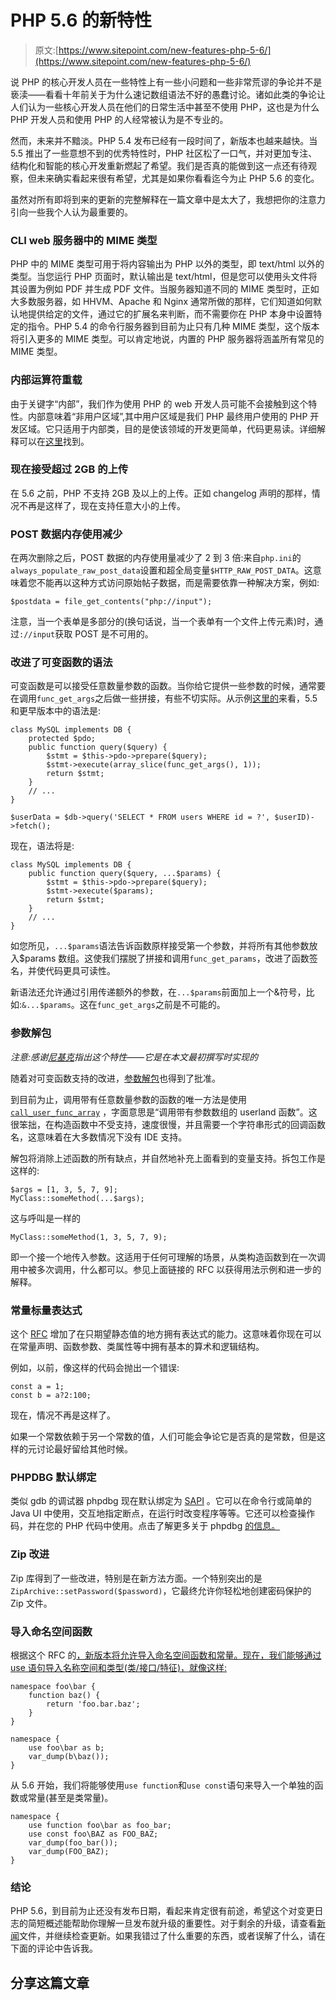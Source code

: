 # PHP 5.6 的新特性

> 原文:[https://www.sitepoint.com/new-features-php-5-6/](https://www.sitepoint.com/new-features-php-5-6/)

说 PHP 的核心开发人员在一些特性上有一些小问题和一些非常荒谬的争论并不是亵渎——看看十年前关于为什么速记数组语法不好的愚蠢讨论。诸如此类的争论让人们认为一些核心开发人员在他们的日常生活中甚至不使用 PHP，这也是为什么 PHP 开发人员和使用 PHP 的人经常被认为是不专业的。

然而，未来并不黯淡。PHP 5.4 发布已经有一段时间了，新版本也越来越快。当 5.5 推出了一些意想不到的优秀特性时，PHP 社区松了一口气，并对更加专注、结构化和智能的核心开发重新燃起了希望。我们是否真的能做到这一点还有待观察，但未来确实看起来很有希望，尤其是如果你看看迄今为止 PHP 5.6 的变化。

虽然对所有即将到来的更新的完整解释在一篇文章中是太大了，我想把你的注意力引向一些我个人认为最重要的。

### CLI web 服务器中的 MIME 类型

PHP 中的 MIME 类型可用于将内容输出为 PHP 以外的类型，即 text/html 以外的类型。当您运行 PHP 页面时，默认输出是 text/html，但是您可以使用头文件将其设置为例如 PDF 并生成 PDF 文件。当服务器知道不同的 MIME 类型时，正如大多数服务器，如 HHVM、Apache 和 Nginx 通常所做的那样，它们知道如何默认地提供给定的文件，通过它的扩展名来判断，而不需要你在 PHP 本身中设置特定的指令。PHP 5.4 的命令行服务器到目前为止只有几种 MIME 类型，这个版本将引入更多的 MIME 类型。可以肯定地说，内置的 PHP 服务器将涵盖所有常见的 MIME 类型。

### 内部运算符重载

由于关键字“内部”，我们作为使用 PHP 的 web 开发人员可能不会接触到这个特性。内部意味着“非用户区域”,其中用户区域是我们 PHP 最终用户使用的 PHP 开发区域。它只适用于内部类，目的是使该领域的开发更简单，代码更易读。详细解释可以在[这里](https://wiki.php.net/rfc/operator_overloading_gmp)找到。

### 现在接受超过 2GB 的上传

在 5.6 之前，PHP 不支持 2GB 及以上的上传。正如 changelog 声明的那样，情况不再是这样了，现在支持任意大小的上传。

### POST 数据内存使用减少

在两次删除之后，POST 数据的内存使用量减少了 2 到 3 倍:来自`php.ini`的`always_populate_raw_post_data`设置和超全局变量`$HTTP_RAW_POST_DATA`。这意味着您不能再以这种方式访问原始帖子数据，而是需要依靠一种解决方案，例如:

```
$postdata = file_get_contents("php://input");
```

注意，当一个表单是多部分的(换句话说，当一个表单有一个文件上传元素)时，通过`://input`获取 POST 是不可用的。

### 改进了可变函数的语法

可变函数是可以接受任意数量参数的函数。当你给它提供一些参数的时候，通常要在调用`func_get_args`之后做一些拼接，有些不切实际。从示例[这里的](https://wiki.php.net/rfc/variadics)来看，5.5 和更早版本中的语法是:

```
class MySQL implements DB {
    protected $pdo;
    public function query($query) {
        $stmt = $this->pdo->prepare($query);
        $stmt->execute(array_slice(func_get_args(), 1));
        return $stmt;
    }
    // ...
}

$userData = $db->query('SELECT * FROM users WHERE id = ?', $userID)->fetch();
```

现在，语法将是:

```
class MySQL implements DB {
    public function query($query, ...$params) {
        $stmt = $this->pdo->prepare($query);
        $stmt->execute($params);
        return $stmt;
    }
    // ...
}
```

如您所见，`...$params`语法告诉函数原样接受第一个参数，并将所有其他参数放入$params 数组。这使我们摆脱了拼接和调用`func_get_params`，改进了函数签名，并使代码更具可读性。

新语法还允许通过引用传递额外的参数，在`...$params`前面加上一个&符号，比如:`&...$params`。这在`func_get_args`之前是不可能的。

### 参数解包

*注意:感谢[尼基克](http://www.reddit.com/user/nikic)指出这个特性——它是在本文最初撰写时实现的*

随着对可变函数支持的改进，[参数解包](https://wiki.php.net/rfc/argument_unpacking)也得到了批准。

到目前为止，调用带有任意数量参数的函数的唯一方法是使用 [`call_user_func_array`](http://www.php.net/call_user_func_array) ，字面意思是“调用带有参数数组的 userland 函数”。这很笨拙，在构造函数中不受支持，速度很慢，并且需要一个字符串形式的回调函数名，这意味着在大多数情况下没有 IDE 支持。

解包将消除上述函数的所有缺点，并自然地补充上面看到的变量支持。拆包工作是这样的:

```
$args = [1, 3, 5, 7, 9];
MyClass::someMethod(...$args);
```

这与呼叫是一样的

```
MyClass::someMethod(1, 3, 5, 7, 9);
```

即一个接一个地传入参数。这适用于任何可理解的场景，从类构造函数到在一次调用中被多次调用，什么都可以。参见上面链接的 RFC 以获得用法示例和进一步的解释。

### 常量标量表达式

这个 [RFC](https://wiki.php.net/rfc/const_scalar_exprs) 增加了在只期望静态值的地方拥有表达式的能力。这意味着你现在可以在常量声明、函数参数、类属性等中拥有基本的算术和逻辑结构。

例如，以前，像这样的代码会抛出一个错误:

```
const a = 1;
const b = a?2:100;
```

现在，情况不再是这样了。

如果一个常数依赖于另一个常数的值，人们可能会争论它是否真的是常数，但是这样的元讨论最好留给其他时候。

### PHPDBG 默认绑定

类似 gdb 的调试器 phpdbg 现在默认绑定为 [SAPI](http://stackoverflow.com/questions/9948008/what-is-sapi-and-when-would-you-use-it) 。它可以在命令行或简单的 Java UI 中使用，交互地指定断点，在运行时改变程序等等。它还可以检查操作码，并在您的 PHP 代码中使用。点击了解更多关于 phpdbg [的信息。](http://phpdbg.com/)

### Zip 改进

Zip 库得到了一些改进，特别是在新方法方面。一个特别突出的是`ZipArchive::setPassword($password)`，它最终允许你轻松地创建密码保护的 Zip 文件。

### 导入命名空间函数

根据这个 RFC 的[，新版本将允许导入命名空间函数和常量。现在，我们能够通过 use 语句导入名称空间和类型(类/接口/特征)，就像这样:](https://wiki.php.net/rfc/use_function)

```
namespace foo\bar {
    function baz() {
        return 'foo.bar.baz';
    }
}

namespace {
    use foo\bar as b;
    var_dump(b\baz());
}
```

从 5.6 开始，我们将能够使用`use function`和`use const`语句来导入一个单独的函数或常量(甚至是类常量)。

```
namespace {
    use function foo\bar as foo_bar;
    use const foo\BAZ as FOO_BAZ;
    var_dump(foo_bar());
    var_dump(FOO_BAZ);
}
```

### 结论

PHP 5.6，到目前为止还没有发布日期，看起来肯定很有前途，希望这个对变更日志的简短概述能帮助你理解一旦发布就升级的重要性。对于剩余的升级，请查看[新闻](https://github.com/php/php-src/blob/PHP-5.6/NEWS)文件，并继续检查更新。如果我错过了什么重要的东西，或者误解了什么，请在下面的评论中告诉我。

## 分享这篇文章